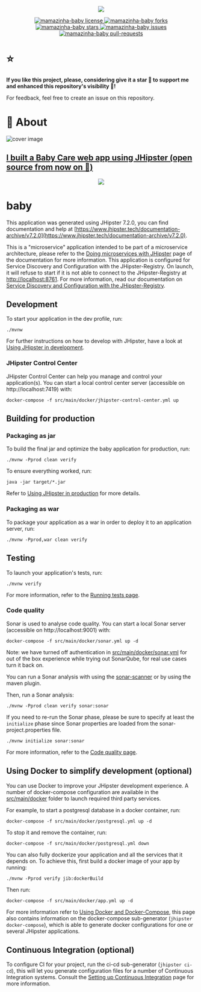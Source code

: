 <p align="center">
  <img src="https://renanfranca.github.io/img/mamazinha-baby-care/github-mamazinha-baby-image_readme.png" />
</p>
<p align="center">
<a href="https://github.com/renanfranca/mamazinha-baby/blob/main/LICENSE.txt" target="blank">
<img src="https://img.shields.io/github/license/renanfranca/mamazinha-baby?style=flat-square" alt="mamazinha-baby license" />
</a>
<a href="https://github.com/renanfranca/mamazinha-baby/fork" target="blank">
<img src="https://img.shields.io/github/forks/renanfranca/mamazinha-baby?style=flat-square" alt="mamazinha-baby forks"" alt="github-profile-readme-generator forks"/>
</a>
<a href="https://github.com/renanfranca/mamazinha-baby/stargazers" target="blank">
<img src="https://img.shields.io/github/stars/renanfranca/mamazinha-baby?style=flat-square" alt="mamazinha-baby stars"/>
</a>
<a href="https://github.com/renanfranca/mamazinha-baby/issues" target="blank">
<img src="https://img.shields.io/github/issues/renanfranca/mamazinha-baby?style=flat-square" alt="mamazinha-baby issues"/>
</a>
<a href="https://github.com/renanfranca/mamazinha-baby/pulls" target="blank">
<img src="https://img.shields.io/github/issues-pr/renanfranca/mamazinha-baby?style=flat-square" alt="mamazinha-baby pull-requests"/>
</a>
</p>

# ⭐
**If you like this project, please, considering give it a star 🌟 to support me and enhanced this repository's visibility 🤩!**

For feedback, feel free to create an issue on this repository.

# 📖 About
![cover image](https://renanfranca.github.io/img/postbanners/2022-04-23-cover-built-baby-care-web-app.jpeg)
## [**I built a Baby Care web app using JHipster (open source from now on 🥰)**](https://renanfranca.github.io/i-built-a-baby-care-web-app-using-jhipster.html)

<p align="center">
  <img src="https://renanfranca.github.io/img/badge/works-with-openjdk-badge.png" />
</p>

# baby

This application was generated using JHipster 7.2.0, you can find documentation and help at [https://www.jhipster.tech/documentation-archive/v7.2.0](https://www.jhipster.tech/documentation-archive/v7.2.0).

This is a "microservice" application intended to be part of a microservice architecture, please refer to the [Doing microservices with JHipster][] page of the documentation for more information.
This application is configured for Service Discovery and Configuration with the JHipster-Registry. On launch, it will refuse to start if it is not able to connect to the JHipster-Registry at [http://localhost:8761](http://localhost:8761). For more information, read our documentation on [Service Discovery and Configuration with the JHipster-Registry][].

## Development

To start your application in the dev profile, run:

```
./mvnw
```

For further instructions on how to develop with JHipster, have a look at [Using JHipster in development][].

### JHipster Control Center

JHipster Control Center can help you manage and control your application(s). You can start a local control center server (accessible on http://localhost:7419) with:

```
docker-compose -f src/main/docker/jhipster-control-center.yml up
```

## Building for production

### Packaging as jar

To build the final jar and optimize the baby application for production, run:

```
./mvnw -Pprod clean verify
```

To ensure everything worked, run:

```
java -jar target/*.jar
```

Refer to [Using JHipster in production][] for more details.

### Packaging as war

To package your application as a war in order to deploy it to an application server, run:

```
./mvnw -Pprod,war clean verify
```

## Testing

To launch your application's tests, run:

```
./mvnw verify
```

For more information, refer to the [Running tests page][].

### Code quality

Sonar is used to analyse code quality. You can start a local Sonar server (accessible on http://localhost:9001) with:

```
docker-compose -f src/main/docker/sonar.yml up -d
```

Note: we have turned off authentication in [src/main/docker/sonar.yml](src/main/docker/sonar.yml) for out of the box experience while trying out SonarQube, for real use cases turn it back on.

You can run a Sonar analysis with using the [sonar-scanner](https://docs.sonarqube.org/display/SCAN/Analyzing+with+SonarQube+Scanner) or by using the maven plugin.

Then, run a Sonar analysis:

```
./mvnw -Pprod clean verify sonar:sonar
```

If you need to re-run the Sonar phase, please be sure to specify at least the `initialize` phase since Sonar properties are loaded from the sonar-project.properties file.

```
./mvnw initialize sonar:sonar
```

For more information, refer to the [Code quality page][].

## Using Docker to simplify development (optional)

You can use Docker to improve your JHipster development experience. A number of docker-compose configuration are available in the [src/main/docker](src/main/docker) folder to launch required third party services.

For example, to start a postgresql database in a docker container, run:

```
docker-compose -f src/main/docker/postgresql.yml up -d
```

To stop it and remove the container, run:

```
docker-compose -f src/main/docker/postgresql.yml down
```

You can also fully dockerize your application and all the services that it depends on.
To achieve this, first build a docker image of your app by running:

```
./mvnw -Pprod verify jib:dockerBuild
```

Then run:

```
docker-compose -f src/main/docker/app.yml up -d
```

For more information refer to [Using Docker and Docker-Compose][], this page also contains information on the docker-compose sub-generator (`jhipster docker-compose`), which is able to generate docker configurations for one or several JHipster applications.

## Continuous Integration (optional)

To configure CI for your project, run the ci-cd sub-generator (`jhipster ci-cd`), this will let you generate configuration files for a number of Continuous Integration systems. Consult the [Setting up Continuous Integration][] page for more information.

[jhipster homepage and latest documentation]: https://www.jhipster.tech
[jhipster 7.2.0 archive]: https://www.jhipster.tech/documentation-archive/v7.2.0
[doing microservices with jhipster]: https://www.jhipster.tech/documentation-archive/v7.2.0/microservices-architecture/
[using jhipster in development]: https://www.jhipster.tech/documentation-archive/v7.2.0/development/
[service discovery and configuration with the jhipster-registry]: https://www.jhipster.tech/documentation-archive/v7.2.0/microservices-architecture/#jhipster-registry
[using docker and docker-compose]: https://www.jhipster.tech/documentation-archive/v7.2.0/docker-compose
[using jhipster in production]: https://www.jhipster.tech/documentation-archive/v7.2.0/production/
[running tests page]: https://www.jhipster.tech/documentation-archive/v7.2.0/running-tests/
[code quality page]: https://www.jhipster.tech/documentation-archive/v7.2.0/code-quality/
[setting up continuous integration]: https://www.jhipster.tech/documentation-archive/v7.2.0/setting-up-ci/
[node.js]: https://nodejs.org/
[npm]: https://www.npmjs.com/
